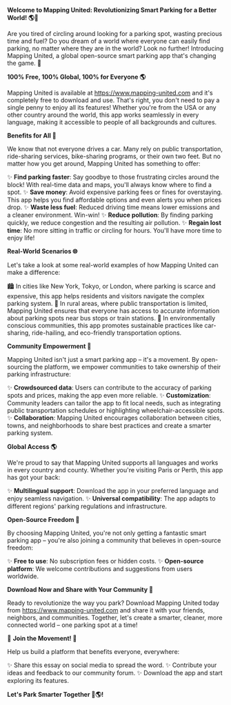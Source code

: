 **Welcome to Mapping United: Revolutionizing Smart Parking for a Better World! 🌎🚗**

Are you tired of circling around looking for a parking spot, wasting precious time and fuel? Do you dream of a world where everyone can easily find parking, no matter where they are in the world? Look no further! Introducing Mapping United, a global open-source smart parking app that's changing the game. 🤯

**100% Free, 100% Global, 100% for Everyone 🌎**

Mapping United is available at https://www.mapping-united.com and it's completely free to download and use. That's right, you don't need to pay a single penny to enjoy all its features! Whether you're from the USA or any other country around the world, this app works seamlessly in every language, making it accessible to people of all backgrounds and cultures.

**Benefits for All 🌈**

We know that not everyone drives a car. Many rely on public transportation, ride-sharing services, bike-sharing programs, or their own two feet. But no matter how you get around, Mapping United has something to offer:

✨ **Find parking faster**: Say goodbye to those frustrating circles around the block! With real-time data and maps, you'll always know where to find a spot.
✨ **Save money**: Avoid expensive parking fees or fines for overstaying. This app helps you find affordable options and even alerts you when prices drop.
✨ **Waste less fuel**: Reduced driving time means lower emissions and a cleaner environment. Win-win!
✨ **Reduce pollution**: By finding parking quickly, we reduce congestion and the resulting air pollution.
✨ **Regain lost time**: No more sitting in traffic or circling for hours. You'll have more time to enjoy life!

**Real-World Scenarios 🌐**

Let's take a look at some real-world examples of how Mapping United can make a difference:

🏙️ In cities like New York, Tokyo, or London, where parking is scarce and expensive, this app helps residents and visitors navigate the complex parking system.
🚂 In rural areas, where public transportation is limited, Mapping United ensures that everyone has access to accurate information about parking spots near bus stops or train stations.
🌳 In environmentally conscious communities, this app promotes sustainable practices like car-sharing, ride-hailing, and eco-friendly transportation options.

**Community Empowerment 🌟**

Mapping United isn't just a smart parking app – it's a movement. By open-sourcing the platform, we empower communities to take ownership of their parking infrastructure:

✨ **Crowdsourced data**: Users can contribute to the accuracy of parking spots and prices, making the app even more reliable.
✨ **Customization**: Community leaders can tailor the app to fit local needs, such as integrating public transportation schedules or highlighting wheelchair-accessible spots.
✨ **Collaboration**: Mapping United encourages collaboration between cities, towns, and neighborhoods to share best practices and create a smarter parking system.

**Global Access 🌎**

We're proud to say that Mapping United supports all languages and works in every country and county. Whether you're visiting Paris or Perth, this app has got your back:

✨ **Multilingual support**: Download the app in your preferred language and enjoy seamless navigation.
✨ **Universal compatibility**: The app adapts to different regions' parking regulations and infrastructure.

**Open-Source Freedom 🌟**

By choosing Mapping United, you're not only getting a fantastic smart parking app – you're also joining a community that believes in open-source freedom:

✨ **Free to use**: No subscription fees or hidden costs.
✨ **Open-source platform**: We welcome contributions and suggestions from users worldwide.

**Download Now and Share with Your Community 📲**

Ready to revolutionize the way you park? Download Mapping United today from https://www.mapping-united.com and share it with your friends, neighbors, and communities. Together, let's create a smarter, cleaner, more connected world – one parking spot at a time!

💚 **Join the Movement! 🌟**

Help us build a platform that benefits everyone, everywhere:

✨ Share this essay on social media to spread the word.
✨ Contribute your ideas and feedback to our community forum.
✨ Download the app and start exploring its features.

**Let's Park Smarter Together 🚗🌎!**